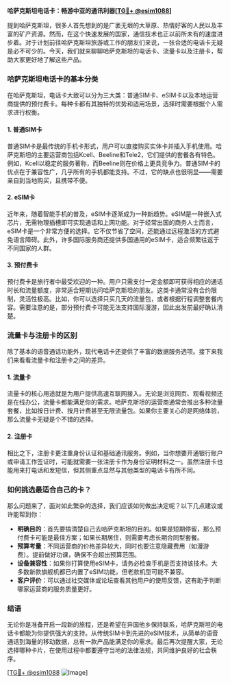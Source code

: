 **哈萨克斯坦电话卡：畅游中亚的通讯利器[[TG💪+ @esim1088](https://t.me/s/esim1088)]**

提到哈萨克斯坦，很多人首先想到的是广袤无垠的大草原、热情好客的人民以及丰富的矿产资源。然而，在这个快速发展的国家，通信技术也正以前所未有的速度进步着。对于计划前往哈萨克斯坦旅游或工作的朋友们来说，一张合适的电话卡无疑是必不可少的。今天，我们就来聊聊哈萨克斯坦的电话卡、流量卡以及注册卡，帮助大家更好地了解这些产品。

### **哈萨克斯坦电话卡的基本分类**

在哈萨克斯坦，电话卡大致可以分为三大类：普通SIM卡、eSIM卡以及本地运营商提供的预付费卡。每种卡都有其独特的优势和适用场景，选择时需要根据个人需求进行权衡。

#### **1. 普通SIM卡**
普通SIM卡是最传统的手机卡形式，用户可以直接购买实体卡并插入手机使用。哈萨克斯坦的主要运营商包括Kcell、Beeline和Tele2，它们提供的套餐各有特色。例如，Kcell以稳定的服务著称，而Beeline则在价格上更具竞争力。普通SIM卡的优点在于兼容性广，几乎所有的手机都能支持。不过，它的缺点也很明显——需要亲自到当地购买，且携带不便。

#### **2. eSIM卡**
近年来，随着智能手机的普及，eSIM卡逐渐成为一种新趋势。eSIM是一种嵌入式芯片，无需物理插槽即可实现通话和上网功能。对于经常出国的商务人士而言，eSIM卡是一个非常方便的选择。它不仅节省了空间，还能通过远程激活的方式避免语言障碍。此外，许多国际服务商还提供多国通用的eSIM卡，适合频繁往返于不同国家的人群。

#### **3. 预付费卡**
预付费卡是旅行者中最受欢迎的一种。用户只需支付一定金额即可获得相应的通话时长和流量额度，非常适合短期访问哈萨克斯坦的朋友。这类卡通常没有合约限制，灵活性极高。比如，你可以选择只买几天的流量包，或者根据行程调整套餐内容。需要注意的是，部分预付费卡可能无法支持国际漫游，因此出发前最好确认清楚。

### **流量卡与注册卡的区别**

除了基本的语音通话功能外，现代电话卡还提供了丰富的数据服务选项。接下来我们来看看流量卡和注册卡之间的差异。

#### **1. 流量卡**
流量卡的核心用途就是为用户提供高速互联网接入。无论是浏览网页、观看视频还是在线办公，流量卡都能满足你的需求。哈萨克斯坦的运营商通常会推出多种流量套餐，比如按日计费、按月计费甚至无限流量包。如果你主要关心的是网络体验，那么流量卡无疑是个不错的选择。

#### **2. 注册卡**
相比之下，注册卡更注重身份认证和基础通讯服务。例如，当你想要开通银行账户或申请工作签证时，可能就需要一张注册卡作为身份证明材料之一。虽然注册卡也能用来打电话和发短信，但其侧重点显然与其他类型的电话卡有所不同。

### **如何挑选最适合自己的卡？**

那么问题来了，面对如此繁杂的选择，我们应该如何做出决定呢？以下几点建议或许能帮到你：

- **明确目的**：首先要搞清楚自己去哈萨克斯坦的目的。如果是短期停留，那么预付费卡可能是最佳方案；如果长期居住，则需要考虑长期合同型套餐。
- **预算考量**：不同运营商的价格差异较大，同时也要注意隐藏费用（如漫游费）。提前做好功课，确保不会超出预算范围。
- **设备兼容性**：如果你打算使用eSIM卡，请务必检查手机是否支持该技术。大多数新款旗舰机都已内置了eSIM功能，但老款机型可能不兼容。
- **客户评价**：可以通过社交媒体或论坛查看其他用户的使用反馈，这有助于判断哪家运营商的服务质量更好。

### **结语**

无论你是准备开启一段新的旅程，还是希望在异国他乡保持联系，哈萨克斯坦的电话卡都能为你提供强大的支持。从传统SIM卡到先进的eSIM技术，从简单的语音通话到海量的移动数据，总有一款产品能满足你的需求。最后再次提醒大家，无论选择哪种卡片，在使用过程中都要遵守当地的法律法规，共同维护良好的社会秩序。

[[TG💪+ @esim1088](https://t.me/s/esim1088) ![Image](https://i.postimg.cc/4NQfJmqS/Snipaste-2025-05-13-00-14-12.png)]